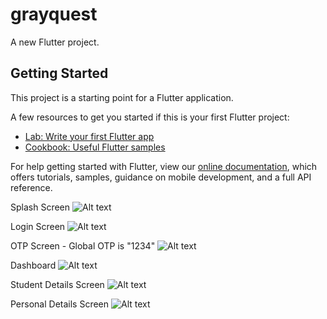 # grayquest

A new Flutter project.

## Getting Started

This project is a starting point for a Flutter application.

A few resources to get you started if this is your first Flutter project:

- [Lab: Write your first Flutter app](https://flutter.dev/docs/get-started/codelab)
- [Cookbook: Useful Flutter samples](https://flutter.dev/docs/cookbook)

For help getting started with Flutter, view our
[online documentation](https://flutter.dev/docs), which offers tutorials,
samples, guidance on mobile development, and a full API reference.



Splash Screen 
![Alt text](https://github.com/avi1410/grayquest/blob/master/Screenshot_20210616-195817__01.jpg "Splash Screen")


Login Screen
![Alt text](https://github.com/avi1410/grayquest/blob/master/Screenshot_20210616-195823.jpg "Login Screen")


OTP Screen - Global OTP is "1234"
![Alt text](https://github.com/avi1410/grayquest/blob/master/Screenshot_20210616-195831.jpg "OTP Screen")


Dashboard
![Alt text](https://github.com/avi1410/grayquest/blob/master/Screenshot_20210616-195926.jpg "Dashboard Screen")


Student Details Screen 
![Alt text](https://github.com/avi1410/grayquest/blob/master/Screenshot_20210616-195841.jpg "Student details Screen")


Personal Details Screen 
![Alt text](https://github.com/avi1410/grayquest/blob/master/Screenshot_20210616-195850.jpg "Personal details Screen")
